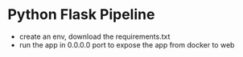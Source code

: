 # Python Flask Pipeline

- create an env, download the requirements.txt
- run the app in 0.0.0.0 port to expose the app from docker to web